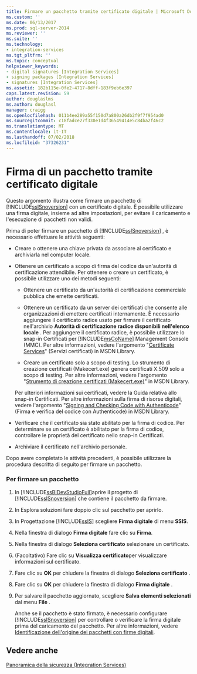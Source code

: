```yaml
---
title: Firmare un pacchetto tramite certificato digitale | Microsoft Docs
ms.custom: ''
ms.date: 06/13/2017
ms.prod: sql-server-2014
ms.reviewer: ''
ms.suite: ''
ms.technology:
- integration-services
ms.tgt_pltfrm: ''
ms.topic: conceptual
helpviewer_keywords:
- digital signatures [Integration Services]
- signing packages [Integration Services]
- signatures [Integration Services]
ms.assetid: 182b115e-0fe2-4717-8dff-183f9eb6e397
caps.latest.revision: 59
author: douglaslms
ms.author: douglasl
manager: craigg
ms.openlocfilehash: 011b4ee289a55f150d7a800a26db2f9f7f954ad0
ms.sourcegitcommit: c18fadce27f330e1d4f36549414e5c84ba2f46c2
ms.translationtype: MT
ms.contentlocale: it-IT
ms.lasthandoff: 07/02/2018
ms.locfileid: "37326231"
---
```

# <a name="sign-a-package-by-using-a-digital-certificate"></a>Firma di un pacchetto tramite certificato digitale
  Questo argomento illustra come firmare un pacchetto di [!INCLUDE[ssISnoversion](../includes/ssisnoversion-md.md)] con un certificato digitale. È possibile utilizzare una firma digitale, insieme ad altre impostazioni, per evitare il caricamento e l'esecuzione di pacchetti non validi.  
  
 Prima di poter firmare un pacchetto di [!INCLUDE[ssISnoversion](../includes/ssisnoversion-md.md)] , è necessario effettuare le attività seguenti:  
  
-   Creare o ottenere una chiave privata da associare al certificato e archiviarla nel computer locale.  
  
-   Ottenere un certificato a scopo di firma del codice da un'autorità di certificazione attendibile. Per ottenere o creare un certificato, è possibile utilizzare uno dei metodi seguenti:  
  
    -   Ottenere un certificato da un'autorità di certificazione commerciale pubblica che emette certificati.  
  
    -   Ottenere un certificato da un server dei certificati che consente alle organizzazioni di emettere certificati internamente. È necessario aggiungere il certificato radice usato per firmare il certificato nell'archivio **Autorità di certificazione radice disponibili nell'elenco locale** . Per aggiungere il certificato radice, è possibile utilizzare lo snap-in Certificati per [!INCLUDE[msCoName](../includes/msconame-md.md)] Management Console (MMC). Per altre informazioni, vedere l'argomento "[Certificate Services](http://go.microsoft.com/fwlink/?LinkId=100755)" (Servizi certificati) in MSDN Library.  
  
    -   Creare un certificato solo a scopo di testing. Lo strumento di creazione certificati (Makecert.exe) genera certificati X.509 solo a scopo di testing. Per altre informazioni, vedere l'argomento "[Strumento di creazione certificati (Makecert.exe)](http://go.microsoft.com/fwlink/?LinkId=100756)" in MSDN Library.  
  
     Per ulteriori informazioni sui certificati, vedere la Guida relativa allo snap-in Certificati. Per altre informazioni sulla firma di risorse digitali, vedere l'argomento "[Signing and Checking Code with Authenticode](http://go.microsoft.com/fwlink/?LinkId=78100)" (Firma e verifica del codice con Authenticode) in MSDN Library.  
  
-   Verificare che il certificato sia stato abilitato per la firma di codice. Per determinare se un certificato è abilitato per la firma di codice, controllare le proprietà del certificato nello snap-in Certificati.  
  
-   Archiviare il certificato nell'archivio personale.  
  
 Dopo avere completato le attività precedenti, è possibile utilizzare la procedura descritta di seguito per firmare un pacchetto.  
  
### <a name="to-sign-a-package"></a>Per firmare un pacchetto  
  
1.  In [!INCLUDE[ssBIDevStudioFull](../includes/ssbidevstudiofull-md.md)]aprire il progetto di [!INCLUDE[ssISnoversion](../includes/ssisnoversion-md.md)] che contiene il pacchetto da firmare.  
  
2.  In Esplora soluzioni fare doppio clic sul pacchetto per aprirlo.  
  
3.  In Progettazione [!INCLUDE[ssIS](../includes/ssis-md.md)] scegliere **Firma digitale** dl menu **SSIS**.  
  
4.  Nella finestra di dialogo **Firma digitale** fare clic su **Firma**.  
  
5.  Nella finestra di dialogo **Seleziona certificato** selezionare un certificato.  
  
6.  (Facoltativo) Fare clic su **Visualizza certificato**per visualizzare informazioni sul certificato.  
  
7.  Fare clic su **OK** per chiudere la finestra di dialogo **Seleziona certificato** .  
  
8.  Fare clic su **OK** per chiudere la finestra di dialogo **Firma digitale** .  
  
9. Per salvare il pacchetto aggiornato, scegliere **Salva elementi selezionati** dal menu **File** .  
  
     Anche se il pacchetto è stato firmato, è necessario configurare [!INCLUDE[ssISnoversion](../includes/ssisnoversion-md.md)] per controllare o verificare la firma digitale prima del caricamento del pacchetto. Per altre informazioni, vedere [Identificazione dell'origine dei pacchetti con firme digitali](security/identify-the-source-of-packages-with-digital-signatures.md).  
  
## <a name="see-also"></a>Vedere anche  
 [Panoramica della sicurezza &#40;Integration Services&#41;](security/security-overview-integration-services.md)  
  
  
